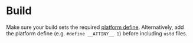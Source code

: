 # Build

Make sure your build sets the required [platform define](https://github.com/muwerk/ustd/blob/master/README.md).
Alternatively, add the platform define (e.g. `#define __ATTINY__ 1`) before including `ustd` files. 
